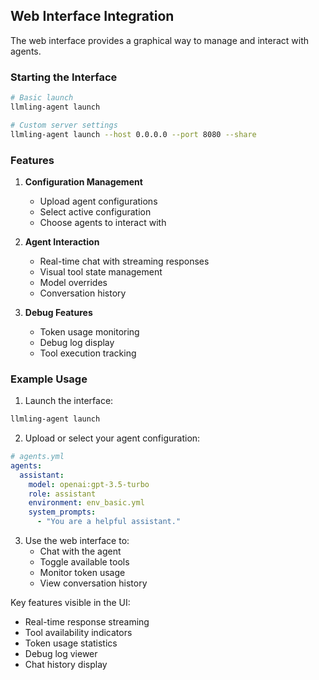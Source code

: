 ## Web Interface Integration

The web interface provides a graphical way to manage and interact with agents.

### Starting the Interface

```bash
# Basic launch
llmling-agent launch

# Custom server settings
llmling-agent launch --host 0.0.0.0 --port 8080 --share
```

### Features

1. **Configuration Management**
   - Upload agent configurations
   - Select active configuration
   - Choose agents to interact with

2. **Agent Interaction**
   - Real-time chat with streaming responses
   - Visual tool state management
   - Model overrides
   - Conversation history

3. **Debug Features**
   - Token usage monitoring
   - Debug log display
   - Tool execution tracking

### Example Usage

1. Launch the interface:
```bash
llmling-agent launch
```

2. Upload or select your agent configuration:
```yaml
# agents.yml
agents:
  assistant:
    model: openai:gpt-3.5-turbo
    role: assistant
    environment: env_basic.yml
    system_prompts:
      - "You are a helpful assistant."
```

3. Use the web interface to:
   - Chat with the agent
   - Toggle available tools
   - Monitor token usage
   - View conversation history

Key features visible in the UI:
- Real-time response streaming
- Tool availability indicators
- Token usage statistics
- Debug log viewer
- Chat history display
```
